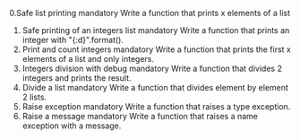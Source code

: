 0.Safe list printing
mandatory
Write a function that prints x elements of a list
1. Safe printing of an integers list
mandatory
Write a function that prints an integer with "{:d}".format().
2. Print and count integers
mandatory
Write a function that prints the first x elements of a list and only integers.
3. Integers division with debug
mandatory
Write a function that divides 2 integers and prints the result.
4. Divide a list
mandatory
Write a function that divides element by element 2 lists.
5. Raise exception
mandatory
Write a function that raises a type exception.
6. Raise a message
mandatory
Write a function that raises a name exception with a message.


